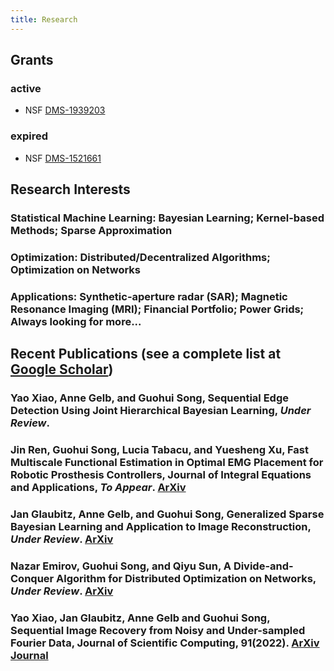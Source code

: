 ```yaml
---
title: Research
---
```

## Grants
### active
+ NSF [DMS-1939203](https://www.nsf.gov/awardsearch/showAward?AWD_ID=1939203&HistoricalAwards=false)
### expired
+ NSF [DMS-1521661](https://www.nsf.gov/awardsearch/showAward?AWD_ID=1521661&HistoricalAwards=false)
  
## Research Interests
### **Statistical Machine Learning**: Bayesian Learning; Kernel-based Methods; Sparse Approximation
### **Optimization**: Distributed/Decentralized Algorithms; Optimization on Networks
### **Applications**: Synthetic-aperture radar (SAR); Magnetic Resonance Imaging (MRI); Financial Portfolio; Power Grids; Always looking for more...


## Recent Publications (see a complete list at [Google Scholar](https://scholar.google.com/citations?hl=en&user=8uOEmHgAAAAJ))

### Yao Xiao, Anne Gelb, and Guohui Song, Sequential Edge Detection Using Joint Hierarchical Bayesian Learning, _Under Review_.
### Jin Ren, Guohui Song, Lucia Tabacu, and Yuesheng Xu, Fast Multiscale Functional Estimation in Optimal EMG Placement for Robotic Prosthesis Controllers, Journal of Integral Equations and Applications, _To Appear_. [ArXiv](https://arxiv.org/abs/2211.15042)
### Jan Glaubitz, Anne Gelb, and Guohui Song, Generalized Sparse Bayesian Learning and Application to Image Reconstruction, _Under Review_. [ArXiv](https://arxiv.org/abs/2201.07061)
### Nazar Emirov, Guohui Song, and Qiyu Sun, A Divide-and-Conquer Algorithm for Distributed Optimization on Networks, _Under Review_. [ArXiv](https://arxiv.org/abs/2112.02197)
### Yao Xiao, Jan Glaubitz, Anne Gelb and Guohui Song, Sequential Image Recovery from Noisy and Under-sampled Fourier Data, Journal of Scientific Computing, 91(2022). [ArXiv](https://arxiv.org/abs/2203.14746) [Journal](https://link.springer.com/article/10.1007/s10915-022-01850-7)

<!-- ### Journals
[J18] Yuru Zou, Huaxuan Hu, Jian Lu, Xiaoxia Liu, Qingtang Jiang, and Guohui Song, A Nonlocal Low-rank Regularization Method for Fractal Image Coding, Fractals, 29(2021), 2150125. [Journal](https://doi.org/10.1142/S0218348X21501255)

:{*+\[J17\]+* *Multi-task Learning in Vector-valued Reproducing Kernel Banach Spaces
  with the $\ell^1$ Norm*}
/Journal of Complexity, 63(2021), 101514./ ~~[https://www.sciencedirect.com/science/article/abs/pii/S0885064X20300571 Journal] \n
with Rongrong Lin and Haizhang Zhang

:{*+\[J16\]+* *Admissible Concentration Factors for Edge Detection from Non-uniform Fourier Data*}
/Journal of Scientific Computing, 85(2020), 1573-7691./ ~~[https://doi.org/10.1007/s10915-020-01307-9 Journal] \n
with Gabe Tucker and Congzhi Xia

:{*+\[J15\]+* *A Two-Step Fixed-Point Proximity Algorithm for a Class of Non-differentiable Optimization Models in Machine Learning*}
/Journal of Scientific Computing, 81(2019), 923-940./ ~~[https://doi.org/10.1007/s10915-019-01045-7 Journal]  \n
with Zheng Li and Yuesheng Xu

:{*+\[J14\]+* *Joint Sparse Recovery Based on Variances*}
/SIAM Journal on Scientific Computing, 41(2019), A246-A268./ \n
with Ben Adcock, Anne Gelb, and Yi Sui

:{*+\[J13\]+* *A Fixed-Point Proximity Approach to Solve Support Vector Regression with Group Lasso Regularization*}
/Int. J. Numer. Anal. Mod., 15 (2018), 154-169./ ~~[http://www.math.ualberta.ca/ijnam/Volume-15-2018/No-1-18/2018-01-09.pdf Journal]\n
with Zheng Li and Yuesheng Xu


:{*+\[J12\]+* *PCM-TV-TFV: A Novel Two Stage Framework for Image Reconstruction from Fourier Data*}
/SIAM J. Imaging Sci., 10(2017), 2250–2274./ ~~[https://arxiv.org/abs/1705.10784 ArXiv] ~~[http://epubs.siam.org/doi/abs/10.1137/17M1130666 Journal]\n
with Weihong Guo and Yue Zhang


:{*+\[J11\]+* *Piece-wise Moving Least Squares Approximation*}
/Applied Numerical Mathematics, (115) 2017, 68-81./ ~~[https://doi.org/10.1016/j.apnum.2017.01.001 Journal]\n
with Wen Li and Guangming Yao

:{*+\[J10\]+* *Detecting Edges from Non-uniform Fourier Data Using Fourier frames*}
/Journal of Scientific Computing, (71) 2017, 737-758./ ~~[https://link.springer.com/article/10.1007/s10915-016-0320-8 Journal]\n
with Anne Gelb

:{*+\[J09\]+* *A High-dimensional Inverse Frame Operator Approximation Technique*}
/SIAM J. Numer. Anal., (54)2016, 2282-2301./ ~~[https://arxiv.org/pdf/1511.02922 ArXiv] ~~[https://doi.org/10.1137/15M1047593 Journal]\n
with Jacqueline Davis and Anne Gelb


:{*+\[J08\]+* *A Frame Theoretic Approach to the Non-Uniform Fast Fourier Transform*}
/SIAM J. Numer. Anal., (52)2014，1222-1242./ ~~[http://arxiv.org/abs/1403.3332 ArXiv] ~~[https://doi.org/10.1137/13092160X Journal]\n
with Anne Gelb

:{*+\[J07\]+* *Convergence of Volatile Power Markets with Price-based Demand Response*}
/IEEE Trans. Power Syst., (29)2014, 2107-2118./  ~~[http://ieeexplore.ieee.org/document/6762990/ Journal]\n
with Zhechong Zhao and Lei Wu

:{*+\[J06\]+* *Approximating the Inverse Frame Operator from Localized Frames*}
/Appl. Comput. Harmon. Anal., (35) 2013, 94-110./ ~~[http://arxiv.org/abs/1203.6433 ArXiv] ~~[http://dx.doi.org/10.1016/j.acha.2012.08.002 Journal]\n
with Anne Gelb

:{*+\[J05\]+* *Reproducing Kernel Banach Spaces with the l1 Norm*}
/Appl. Comput. Harmon. Anal., (34)2013, 96-116./ ~~[http://arxiv.org/abs/1101.4388 ArXiv] ~~[http://dx.doi.org/10.1016/j.acha.2012.03.009 Journal]\n
with Haizhang Zhang and Fred Hickernell

:{*+\[J04\]+* *Multivariate Interpolation with Increasing Flat Radial Basis Functions of Finite Smoothness*}
/Adv. Comp. Math., 36(2012), 485-501./  ~~[http://dx.doi.org/10.1007/s10444-011-9192-5 Journal]\n
with John Riddle, Greg Fasshauer, and Fred Hickernell

:{*+\[J03\]+* *Reproducing Kernel Banach Spaces with the l1 Norm II: Error Analysis for Regularized Least Square Regression*}
/Neural Comput., 23(2011), 2713-2729./ ~~[http://arxiv.org/abs/1101.4439 ArXiv] ~~[http://dx.doi.org/10.1162/NECO_a_00178 Journal]\n
with Haizhang Zhang

:{*+\[J02\]+* *Approximation of High Dimensional Kernel Matrices by Multilevel Circulant Matrices*}
/J. Complexity, 26(2010), 375-405./  ~~[http://dx.doi.org/10.1016/j.jco.2010.02.003 Journal]\n
with Yuesheng Xu

:{*+\[J01\]+* *Approximation of Kernel Matrices by Circulant Matrices and Its Application in Kernel Selection Methods*}
/Front. Math. China, 5(2010), 123-160./  ~~[http://dx.doi.org/10.1007/s11464-009-0054-0 Journal]\n
with Yuesheng Xu -->
